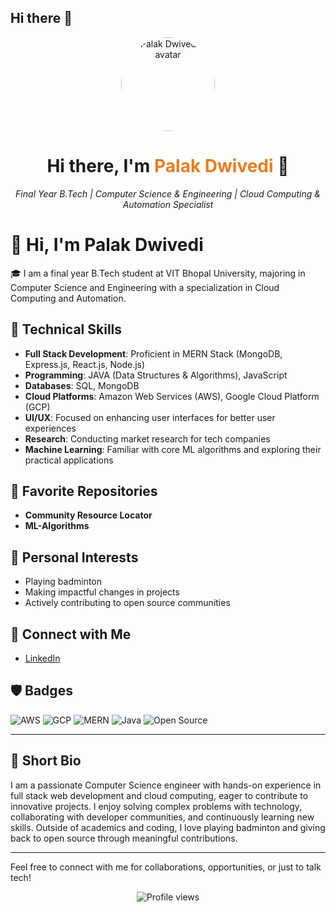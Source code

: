 ## Hi there 👋

<p align="center">
  <img src="https://github.com/Palak2506.png" width="150" alt="Palak Dwivedi's avatar" style="border-radius:50%;">
</p>

<h1 align="center">Hi there, I'm <span style="color:#e67e22;">Palak Dwivedi</span> 👋</h1>
<p align="center">
  <em>Final Year B.Tech | Computer Science & Engineering | Cloud Computing & Automation Specialist</em>
</p>



# 👋 Hi, I'm Palak Dwivedi

🎓 I am a final year B.Tech student at VIT Bhopal University, majoring in Computer Science and Engineering with a specialization in Cloud Computing and Automation.

## 🚀 Technical Skills

- **Full Stack Development**: Proficient in MERN Stack (MongoDB, Express.js, React.js, Node.js)
- **Programming**: JAVA (Data Structures & Algorithms), JavaScript
- **Databases**: SQL, MongoDB
- **Cloud Platforms**: Amazon Web Services (AWS), Google Cloud Platform (GCP)
- **UI/UX**: Focused on enhancing user interfaces for better user experiences
- **Research**: Conducting market research for tech companies
- **Machine Learning**: Familiar with core ML algorithms and exploring their practical applications

## 🌟 Favorite Repositories

- **Community Resource Locator**
- **ML-Algorithms**

## 🏸 Personal Interests

- Playing badminton
- Making impactful changes in projects
- Actively contributing to open source communities

## 🔗 Connect with Me

- [LinkedIn](https://www.linkedin.com/in/palak-dwivedi1/)

## 🛡️ Badges

![AWS](https://img.shields.io/badge/AWS-Cloud-orange?logo=amazon-aws&logoColor=white)
![GCP](https://img.shields.io/badge/GCP-Cloud-blue?logo=google-cloud&logoColor=white)
![MERN](https://img.shields.io/badge/MERN-Stack-green?logo=react)
![Java](https://img.shields.io/badge/Java-Programming-red?logo=java&logoColor=white)
![Open Source](https://img.shields.io/badge/Open%20Source-Contributor-brightgreen?logo=github)

---

## 📜 Short Bio

I am a passionate Computer Science engineer with hands-on experience in full stack web development and cloud computing, eager to contribute to innovative projects. I enjoy solving complex problems with technology, collaborating with developer communities, and continuously learning new skills. Outside of academics and coding, I love playing badminton and giving back to open source through meaningful contributions.

---

Feel free to connect with me for collaborations, opportunities, or just to talk tech!


<p align="center">
  <img src="https://komarev.com/ghpvc/?username=Palak2506&style=flat-square&color=blue" alt="Profile views"/>
</p>
